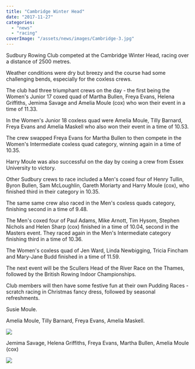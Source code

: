 ```yaml
---
title: "Cambridge Winter Head"
date: "2017-11-27"
categories: 
  - "news"
  - "racing"
coverImage: "/assets/news/images/Cambridge-3.jpg"
---
```


Sudbury Rowing Club competed at the Cambridge Winter Head, racing over a distance of 2500 metres.

Weather conditions were dry but breezy and the course had some challenging bends, especially for the coxless crews.

The club had three triumphant crews on the day - the first being the Women's Junior 17 coxed quad of Martha Bullen, Freya Evans, Helena Griffiths, Jemima Savage and Amelia Moule (cox) who won their event in a time of 11.33.

In the Women's Junior 18 coxless quad were Amelia Moule, Tilly Barnard, Freya Evans and Amelia Maskell who also won their event in a time of 10.53.

The crew swapped Freya Evans for Martha Bullen to then compete in the Women's Intermediate coxless quad category, winning again in a time of 10.35.

Harry Moule was also successful on the day by coxing a crew from Essex University to victory.

Other Sudbury crews to race included a Men's coxed four of Henry Tullin, Byron Bullen, Sam McLoughlin, Gareth Moriarty and Harry Moule (cox), who finished third in their category in 10.35.

The same same crew also raced in the Men's coxless quads category, finishing second in a time of 9.48.

The Men's coxed four of Paul Adams, Mike Arnott, Tim Hysom, Stephen Nichols and Helen Sharp (cox) finished in a time of 10.04, second in the Masters event. They raced again in the Men's Intermediate category finishing third in a time of 10.36.

The Women's coxless quad of Jen Ward, Linda Newbigging, Tricia Fincham and Mary-Jane Budd finished in a time of 11.59.

The next event will be the Scullers Head of the River Race on the Thames, followed by the British Rowing Indoor Championships.

Club members will then have some festive fun at their own Pudding Races - scratch racing in Christmas fancy dress, followed by seasonal refreshments.

Susie Moule.

Amelia Moule, Tilly Barnard, Freya Evans, Amelia Maskell.

[![](/assets/news/images/Cambridge-1.jpg)](http://sudburyrowingclub.org.uk/wp-content/uploads/2017/11/Cambridge-1.jpg)

Jemima Savage, Helena Griffiths, Freya Evans, Martha Bullen, Amelia Moule (cox)

[![](/assets/news/images/Cambridge-2.jpg)](http://sudburyrowingclub.org.uk/wp-content/uploads/2017/11/Cambridge-2.jpg)
